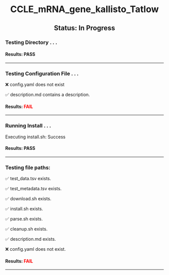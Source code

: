 <h1><center>CCLE_mRNA_gene_kallisto_Tatlow</center></h1>
<h2><center> Status: In Progress </center></h2>


### Testing Directory . . .

#### Results: PASS
---
### Testing Configuration File . . .

&#10060;	 config.yaml does not exist

&#9989;	description.md contains a description.

#### Results: **<font color="red">FAIL</font>**
---
### Running Install . . .

Executing install.sh: Success

#### Results: PASS
---

### Testing file paths:

&#9989;	test_data.tsv exists.

&#9989;	test_metadata.tsv exists.

&#9989;	download.sh exists.

&#9989;	install.sh exists.

&#9989;	parse.sh exists.

&#9989;	cleanup.sh exists.

&#9989;	description.md exists.

&#10060;	config.yaml does not exist.

#### Results: **<font color="red">FAIL</font>**
---
